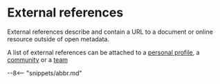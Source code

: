 <!-- SPDX-License-Identifier: CC-BY-4.0 -->
<!-- Copyright Contributors to the ODPi Egeria project. -->

# External references

External references describe and contain a URL to a document or online resource
outside of open metadata.

A list of external references can be attached to 
a [personal profile](./concepts/personal-profile),
a [community](./concepts/community) or
a [team](./concepts/organizations/#team)


--8<-- "snippets/abbr.md"
